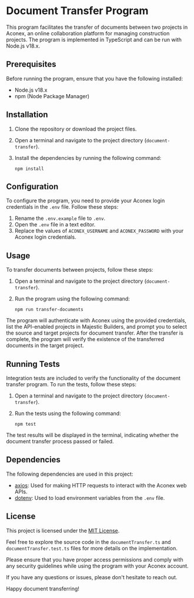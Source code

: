 # Document Transfer Program

This program facilitates the transfer of documents between two projects in Aconex, an online collaboration platform for managing construction projects. The program is implemented in TypeScript and can be run with Node.js v18.x.

## Prerequisites

Before running the program, ensure that you have the following installed:

- Node.js v18.x
- npm (Node Package Manager)

## Installation

1. Clone the repository or download the project files.
2. Open a terminal and navigate to the project directory (`document-transfer`).
3. Install the dependencies by running the following command:

    ```
    npm install

    ```

## Configuration

To configure the program, you need to provide your Aconex login credentials in the `.env` file. Follow these steps:

1. Rename the `.env.example` file to `.env`.
2. Open the `.env` file in a text editor.
3. Replace the values of `ACONEX_USERNAME` and `ACONEX_PASSWORD` with your Aconex login credentials.

## Usage

To transfer documents between projects, follow these steps:

1. Open a terminal and navigate to the project directory (`document-transfer`).
2. Run the program using the following command:

    ```
    npm run transfer-documents

    ```

The program will authenticate with Aconex using the provided credentials, list the API-enabled projects in Majestic Builders, and prompt you to select the source and target projects for document transfer. After the transfer is complete, the program will verify the existence of the transferred documents in the target project.

## Running Tests

Integration tests are included to verify the functionality of the document transfer program. To run the tests, follow these steps:

1. Open a terminal and navigate to the project directory (`document-transfer`).
2. Run the tests using the following command:

    ```
    npm test

    ```

The test results will be displayed in the terminal, indicating whether the document transfer process passed or failed.

## Dependencies

The following dependencies are used in this project:

- [axios](https://www.npmjs.com/package/axios): Used for making HTTP requests to interact with the Aconex web APIs.
- [dotenv](https://www.npmjs.com/package/dotenv): Used to load environment variables from the `.env` file.

## License

This project is licensed under the [MIT License](LICENSE).

Feel free to explore the source code in the `documentTransfer.ts` and `documentTransfer.test.ts` files for more details on the implementation.

Please ensure that you have proper access permissions and comply with any security guidelines while using the program with your Aconex account.

If you have any questions or issues, please don't hesitate to reach out.

Happy document transferring!
